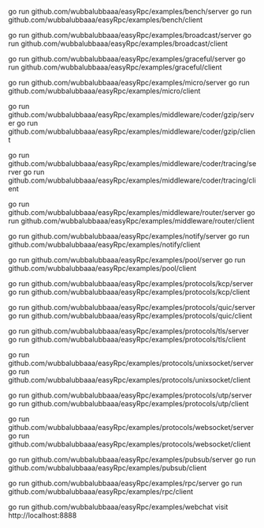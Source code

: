 go run github.com/wubbalubbaaa/easyRpc/examples/bench/server
go run github.com/wubbalubbaaa/easyRpc/examples/bench/client

go run github.com/wubbalubbaaa/easyRpc/examples/broadcast/server
go run github.com/wubbalubbaaa/easyRpc/examples/broadcast/client

go run github.com/wubbalubbaaa/easyRpc/examples/graceful/server
go run github.com/wubbalubbaaa/easyRpc/examples/graceful/client

go run github.com/wubbalubbaaa/easyRpc/examples/micro/server
go run github.com/wubbalubbaaa/easyRpc/examples/micro/client

go run github.com/wubbalubbaaa/easyRpc/examples/middleware/coder/gzip/server
go run github.com/wubbalubbaaa/easyRpc/examples/middleware/coder/gzip/client

go run github.com/wubbalubbaaa/easyRpc/examples/middleware/coder/tracing/server
go run github.com/wubbalubbaaa/easyRpc/examples/middleware/coder/tracing/client

go run github.com/wubbalubbaaa/easyRpc/examples/middleware/router/server
go run github.com/wubbalubbaaa/easyRpc/examples/middleware/router/client

go run github.com/wubbalubbaaa/easyRpc/examples/notify/server
go run github.com/wubbalubbaaa/easyRpc/examples/notify/client

go run github.com/wubbalubbaaa/easyRpc/examples/pool/server
go run github.com/wubbalubbaaa/easyRpc/examples/pool/client

go run github.com/wubbalubbaaa/easyRpc/examples/protocols/kcp/server
go run github.com/wubbalubbaaa/easyRpc/examples/protocols/kcp/client

go run github.com/wubbalubbaaa/easyRpc/examples/protocols/quic/server
go run github.com/wubbalubbaaa/easyRpc/examples/protocols/quic/client

go run github.com/wubbalubbaaa/easyRpc/examples/protocols/tls/server
go run github.com/wubbalubbaaa/easyRpc/examples/protocols/tls/client

go run github.com/wubbalubbaaa/easyRpc/examples/protocols/unixsocket/server
go run github.com/wubbalubbaaa/easyRpc/examples/protocols/unixsocket/client

go run github.com/wubbalubbaaa/easyRpc/examples/protocols/utp/server
go run github.com/wubbalubbaaa/easyRpc/examples/protocols/utp/client

go run github.com/wubbalubbaaa/easyRpc/examples/protocols/websocket/server
go run github.com/wubbalubbaaa/easyRpc/examples/protocols/websocket/client

go run github.com/wubbalubbaaa/easyRpc/examples/pubsub/server
go run github.com/wubbalubbaaa/easyRpc/examples/pubsub/client

go run github.com/wubbalubbaaa/easyRpc/examples/rpc/server
go run github.com/wubbalubbaaa/easyRpc/examples/rpc/client

go run github.com/wubbalubbaaa/easyRpc/examples/webchat
visit http://localhost:8888